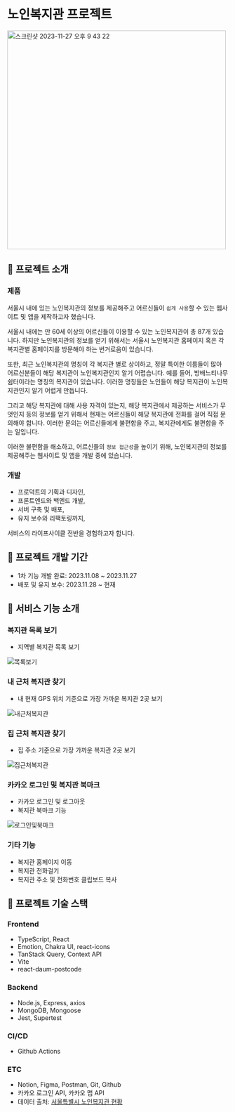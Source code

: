 # 노인복지관 프로젝트

<img width="498" alt="스크린샷 2023-11-27 오후 9 43 22" src="https://user-images.githubusercontent.com/81420856/285865555-f6014d82-c2f8-48db-a109-a26efd7c5c41.png">

## 📌 프로젝트 소개

### 제품

서울시 내에 있는 노인복지관의 정보를 제공해주고 어르신들이 `쉽게 사용`할 수 있는 웹사이트 및 앱을 제작하고자 했습니다.

서울시 내에는 만 60세 이상의 어르신들이 이용할 수 있는 노인복지관이 총 87개 있습니다. 하지만 노인복지관의 정보를 얻기 위해서는 서울시 노인복지관 홈페이지 혹은 각 복지관별 홈페이지를 방문해야 하는 번거로움이 있습니다.

또한, 최근 노인복지관의 명칭이 각 복지관 별로 상이하고, 정말 특이한 이름들이 많아 어르신분들이 해당 복지관이 노인복지관인지 알기 어렵습니다. 예를 들어, 방배느티나무쉼터이라는 명칭의 복지관이 있습니다. 이러한 명칭들은 노인들이 해당 복지관이 노인복지관인지 알기 어렵게 만듭니다.

그리고 해당 복지관에 대해 사용 자격이 있는지, 해당 복지관에서 제공하는 서비스가 무엇인지 등의 정보를 얻기 위해서 현재는 어르신들이 해당 복지관에 전화를 걸어 직접 문의해야 합니다. 이러한 문의는 어르신들에게 불편함을 주고, 복지관에게도 불편함을 주는 일입니다.

이러한 불편함을 해소하고, 어르신들의 `정보 접근성`을 높이기 위해, 노인복지관의 정보를 제공해주는 웹사이트 및 앱을 개발 중에 있습니다.

### 개발

- 프로덕트의 기획과 디자인,
- 프론트엔드와 백엔드 개발,
- 서버 구축 및 배포,
- 유지 보수와 리팩토링까지,

서비스의 라이프사이클 전반을 경험하고자 합니다.

## 📌 프로젝트 개발 기간

- 1차 기능 개발 완료: 2023.11.08 ~ 2023.11.27
- 배포 및 유지 보수: 2023.11.28 ~ 현재

## 📌 서비스 기능 소개

### 복지관 목록 보기

- 지역별 복지관 목록 보기

![목록보기](https://user-images.githubusercontent.com/81420856/285915191-a5a6dbe1-eda9-4656-ad71-05c25847955b.gif)

### 내 근처 복지관 찾기

- 내 현재 GPS 위치 기준으로 가장 가까운 복지관 2곳 보기

![내근처복지관](https://user-images.githubusercontent.com/81420856/285915575-41155f31-b15d-49e5-9b48-f88df85f5560.gif)

### 집 근처 복지관 찾기

- 집 주소 기준으로 가장 가까운 복지관 2곳 보기

![집근처복지관](https://user-images.githubusercontent.com/81420856/285915594-e7ee36fb-32e3-46a5-aa15-205eac8d2c4e.gif)

### 카카오 로그인 및 복지관 북마크

- 카카오 로그인 및 로그아웃
- 복지관 북마크 기능

![로그인및북마크](https://user-images.githubusercontent.com/81420856/285915604-7d67b270-353e-46e1-9737-ef7194dfbf2c.gif)

### 기타 기능

- 복지관 홈페이지 이동
- 복지관 전화걸기
- 복지관 주소 및 전화번호 클립보드 복사

## 📌 프로젝트 기술 스택

### Frontend

- TypeScript, React
- Emotion, Chakra UI, react-icons
- TanStack Query, Context API
- Vite
- react-daum-postcode

### Backend

- Node.js, Express, axios
- MongoDB, Mongoose
- Jest, Supertest

### CI/CD

- Github Actions

### ETC

- Notion, Figma, Postman, Git, Github
- 카카오 로그인 API, 카카오 맵 API
- 데이터 출처: [서울특별시 노인복지관 현황](https://data.seoul.go.kr/dataList/OA-15067/S/1/datasetView.do)
